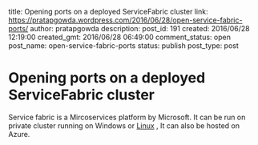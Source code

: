title: Opening ports on a deployed ServiceFabric cluster
link: https://pratapgowda.wordpress.com/2016/06/28/open-service-fabric-ports/
author: pratapgowda
description: 
post_id: 191
created: 2016/06/28 12:19:00
created_gmt: 2016/06/28 06:49:00
comment_status: open
post_name: open-service-fabric-ports
status: publish
post_type: post

# Opening ports on a deployed ServiceFabric cluster

Service fabric is a Mircoservices platform by Microsoft. It can be run on private cluster running on Windows or <a href="https://azure.microsoft.com/en-us/documentation/articles/service-fabric-linux-overview/">Linux</a> , It can also be hosted on Azure.